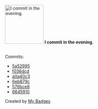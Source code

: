 <img src="https://my-badges.github.io/my-badges/evening-commits.png" alt="I commit in the evening." title="I commit in the evening." width="128">
<strong>I commit in the evening.</strong>
<br><br>

Commits:

- <a href="https://github.com/Sajjon/klirr/commit/5a52995f7438830b01f286a59db96f4f50e52708">5a52995</a>
- <a href="https://github.com/Sajjon/klirr/commit/f036dcdd82a029d2b64ac6a28a4924a6a83ef7df">f036dcd</a>
- <a href="https://github.com/Sajjon/klirr/commit/a0a40c3271a6d4048fb2eafcbb2f404d34a9b655">a0a40c3</a>
- <a href="https://github.com/Sajjon/klirr/commit/6eb879c385a3b6ede5a6a104c893bd21d840903e">6eb879c</a>
- <a href="https://github.com/Sajjon/klirr/commit/576bce8efcbb6dde1eefcda37bb3621cd23fb99c">576bce8</a>
- <a href="https://github.com/Sajjon/klirr/commit/66459101caf92554654c7d7870088e5aebaee217">6645910</a>


Created by <a href="https://github.com/my-badges/my-badges">My Badges</a>